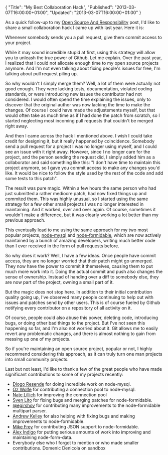 {
  "Title": "My Best Collaboration Hack",
  "Published": "2013-03-07T16:00:00+01:00",
  "Updated": "2013-03-07T16:00:00+01:00"
}

As a quick follow-up to my [Open Source And
Responsibility](/2013/03/07/open-source-and-responsibility.html) post, I'd like
to share a small collaboration hack I came up with last year. Here it is:

Whenever somebody sends you a pull request, give them commit access to your
project.

While it may sound incredible stupid at first, using this strategy will allow
you to unleash the true power of Github. Let me explain. Over the past year, I
realized that I could not allocate enough time to my open source projects
anymore. And I'm not even talking about fixing people's issues for free, I'm
talking about pull request piling up.

So why wouldn't I simply merge them? Well, a lot of them were actually not good
enough. They were lacking tests, documentation, violated coding standards, or
were introducing new issues the contributor had not considered. I would often
spend the time explaining the issues, only to discover that the original
author was now lacking the time to make the changes. Of course I could have
made the adjustements myself, but that would often take as much time as if I had
done the patch from scratch, so I started neglecting most incoming pull requests
that couldn't be merged right away.

And then I came across the hack I mentioned above. I wish I could take credit
for designing it, but it really happened by coincidence. Somebody send a pull
request for a project I was no longer using myself, and I could see an issue
with it right away. However, since I no longer care for the project, and the
person sending the request did, I simply added him as a collaborator and said
something like this: "I don't have time to maintain this project anymore, so I
gave you commit access to make any changes you'd like. It would be nice to follow
the style used by the rest of the code and add some tests to this patch".

The result was pure magic. Within a few hours the same person who had just
submitted a rather mediocre patch, had now fixed things up and commited them.
This was highly unusual, so I started using the same strategy for a few other
small projects I was no longer interested in maintaining. And it worked, over
and over again. Of course, sometimes it wouldn't make a difference, but it was
clearly working a lot better than my previous approach.

This eventually lead to me using the same approach for my two most popular
projects, [node-mysql](https://github.com/felixge/node-mysql) and
[node-formidable](https://github.com/felixge/node-formidable), which are now
actively maintained by a bunch of amazing developers, writing much better code
than I ever received in the form of pull requests before.

So why does it work? Well, I have a few ideas. Once people have commit access,
they are no longer worried that their patch might go unmerged. They now have
the power to commit it themselves, causing them to put much more work into it.
Doing the actual commit and push also changes the sense of ownership. Instead
of handing over a diff to somebody else, they are now part of the project,
owning a small part of it.

But the magic does not stop here. In addition to their initial contribution
quality going up, I've observed many people continuing to help out with issues
and patches send by other users. This is of course fueled by Github notifying
every contributor on a repository of all activity on it.

Of course, people could also abuse this power, deleting code, introducing bugs,
or doing other bad things to the project. But I've not seen this happening so
far, and I'm also not worried about it. Git allows me to easily revert any
problematic changes, and there is almost nothing to gain from messing up one
of my projects.

So if you're maintaining an open source project, popular or not, I highly
recommend considering this approach, as it can truly turn one man projects into
small community projects.

Last but not least, I'd like to thank a few of the great people who have made
significant contributions to some of my projects recently:

* [Diogo Resende](https://github.com/dresende) for doing incredible work on
  node-mysql.
* [Oz Wolfe](https://github.com/CaptainOz) for contributing a connection pool
  to node-mysql.
* [Nate Lillich](https://github.com/NateLillich) for improving the connection pool
* [Sven Lito](https://github.com/svnlto) for fixing bugs and merging patches
  for node-formidable.
* [@egirshov](https://github.com/egirshov) for contributing many improvements to
  the node-formidable multipart parser.
* [Andrew Kelley](https://github.com/superjoe30) for also helping with fixing
  bugs and making improvements to node-formidable.
* [Mike Frey](https://github.com/mikefrey) for contributing JSON support to
  node-formidable.
* [Alex Indigo](https://github.com/alexindigo) for putting serious amounts of
  work into improving and maintaining node-form-data.
* Everybody else who I forgot to mention or who made smaller contributions.
Domenic Denicola on sandbox
